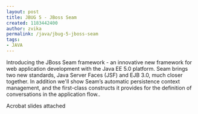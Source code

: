 ```yaml
---
layout: post
title: JBUG 5 - JBoss Seam
created: 1183442400
author: zvika
permalink: /java/jbug-5-jboss-seam
tags:
- JAVA
---
```

<p>Introducing the JBoss Seam framework - an innovative new framework for web application development with the Java EE 5.0 platform. Seam brings two new standards, Java Server Faces (JSF) and EJB 3.0, much closer together. In addition we'll show Seam&rsquo;s automatic persistence context management, and the first-class constructs it provides for the definition of conversations in the application flow..</p>
<p>Acrobat slides attached</p>
